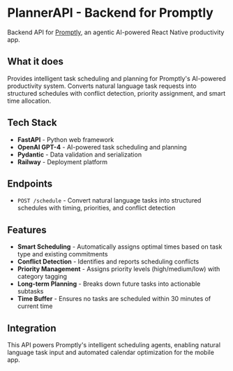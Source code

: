 # PlannerAPI - Backend for Promptly

Backend API for [Promptly](https://github.com/V-Shah07/Promptly), an agentic AI-powered React Native productivity app.

## What it does

Provides intelligent task scheduling and planning for Promptly's AI-powered productivity system. Converts natural language task requests into structured schedules with conflict detection, priority assignment, and smart time allocation.

## Tech Stack

- **FastAPI** - Python web framework
- **OpenAI GPT-4** - AI-powered task scheduling and planning
- **Pydantic** - Data validation and serialization
- **Railway** - Deployment platform

## Endpoints

- `POST /schedule` - Convert natural language tasks into structured schedules with timing, priorities, and conflict detection

## Features

- **Smart Scheduling** - Automatically assigns optimal times based on task type and existing commitments
- **Conflict Detection** - Identifies and reports scheduling conflicts
- **Priority Management** - Assigns priority levels (high/medium/low) with category tagging
- **Long-term Planning** - Breaks down future tasks into actionable subtasks
- **Time Buffer** - Ensures no tasks are scheduled within 30 minutes of current time

## Integration

This API powers Promptly's intelligent scheduling agents, enabling natural language task input and automated calendar optimization for the mobile app.
